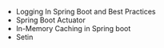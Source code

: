 - Logging In Spring Boot and Best Practices
- Spring Boot Actuator
- In-Memory Caching in Spring boot
- Setin